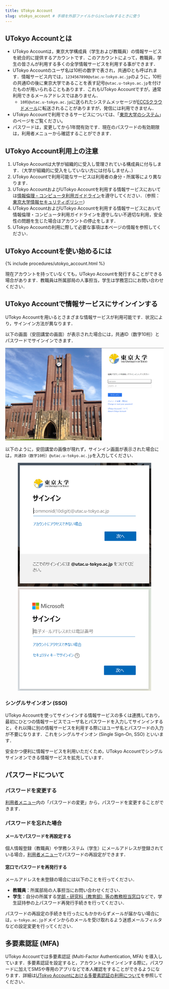 ```yaml
---
title: UTokyo Account
slug: utokyo_account # 手順を外部ファイルからincludeするときに使う
---
```


## UTokyo Accountとは
- UTokyo Accountは，東京大学構成員（学生および教職員）の情報サービスを統合的に提供するアカウントです．このアカウントによって，教職員，学生の皆さんが利用する多くの全学情報サービスを利用する事ができます．
- UTokyo Accountのユーザ名は10桁の数字で表され，共通IDとも呼ばれます．情報サービス内では，`1234567890@utac.u-tokyo.ac.jp`のように，10桁の共通IDの後に東京大学であることを表す記号`@utac.u-tokyo.ac.jp`を付けたものが用いられることもあります．これもUTokyo Accountですが，通常利用できるメールアドレスではありません．
  - `10桁@utac.u-tokyo.ac.jp`に送られたシステムメッセージが[ECCSクラウドメール](/eccs_cloud_email)に転送されることがありますが，発信には利用できません． 
- UTokyo Accountで利用できるサービスについては、「[東京大学のシステム](/systems)」のページをご覧ください。
- パスワードは，変更してから1年間有効です．現在のパスワードの有効期限は，利用者メニューから確認することができます．

## UTokyo Account利用上の注意
1. UTokyo Accountは大学が組織的に受入し管理されている構成員に付与します．（大学が組織的に受入をしていない方には付与しません．）
1. UTokyo Accountで利用可能なサービスは利用者の身分・所属等により異なります．
1. UTokyo AccountおよびUTokyo Accountを利用する情報サービスにおいては[情報倫理・コンピュータ利用ガイドライン](https://www.u-tokyo.ac.jp/content/400156696.pdf)を遵守してください．（参照：[東京大学情報セキュリティポリシー](https://www.u-tokyo.ac.jp/gen03/public16_j.html)）
1. UTokyo AccountおよびUTokyo Accountを利用する情報サービスにおいて情報倫理・コンピュータ利用ガイドラインを遵守しない不適切な利用，安全性の問題を生じた場合はアカウントの停止をします．
1. UTokyo Accountの利用に際して必要な事項は本ページの情報を参照してください．

## UTokyo Accountを使い始めるには
{% include procedures/utokyo_account.html %}

現在アカウントを持っていなくても，UTokyo Accountを発行することができる場合があります．教職員は所属部局の人事担当，学生は学務窓口にお問い合わせください．

## UTokyo Accountで情報サービスにサインインする
UTokyo Accountを用いるとさまざまな情報サービスが利用可能です．状況により，サインイン方法が異なります．

以下の画面（安田講堂の画面）が表示された場合には，共通ID（数字10桁）とパスワードでサインインできます．

![](img/signin-yasuda.png)

以下のように，安田講堂の画像が現れず，サインイン画面が表示された場合には，`共通ID（数字10桁）@utac.u-tokyo.ac.jp`を入力してください．

<figure class="gallery">
  <img src="img/signin-utac-01.png">
  <img src="img/signin-utac-02.png">
</figure>
 
### シングルサインオン (SSO)
UTokyo Accountを使ってサインインする情報サービスの多くは連携しており，最初にひとつの情報サービスでユーザ名とパスワードを入力してサインインすると，それ以降に別の情報サービスを利用する際にはユーザ名とパスワードの入力が不要になります．これをシングルサインオン (Single Sign-On, SSO) といいます．

安全かつ便利に情報サービスを利用いただくため，UTokyo Accountでシングルサインオンできる情報サービスを拡充しています．

## パスワードについて
### パスワードを変更する
[利用者メニュー](https://utacm.adm.u-tokyo.ac.jp/webmtn/LoginServlet)内の「パスワードの変更」から，パスワードを変更することができます．

### パスワードを忘れた場合
#### メールでパスワードを再設定する
個人情報登録（教職員）や学務システム（学生）にメールアドレスが登録されている場合，[利用者メニュー](https://utacm.adm.u-tokyo.ac.jp/webmtn/LoginServlet)でパスワードの再設定ができます．

#### 窓口でパスワードを再発行する
メールアドレスを未登録の場合には以下のことを行ってください．
- **教職員**：所属部局の人事担当にお問い合わせください．
- **学生**：自分の所属する[学部・研究科（教育部）等の教務担当窓口](https://www.u-tokyo.ac.jp/ja/students/services/m01.html)などで，学生証持参の上パスワード再発行手続きを行ってください．

パスワードの再設定の手続きを行ったにもかかわらずメールが届かない場合には，`u-tokyo.ac.jp`ドメインからのメールを受け取れるよう迷惑メールフィルタなどの設定変更を行ってください．

## 多要素認証 (MFA)
UTokyo Accountでは多要素認証 (Multi-Factor Authentication, MFA) を導入しています．多要素認証を設定すると，アカウントにサインインする際に，パスワードに加えてSMSや専用のアプリなどで本人確認をすることができるようになります．詳細は[UTokyo Accountにおける多要素認証の利用について](mfa/)を参照してください．